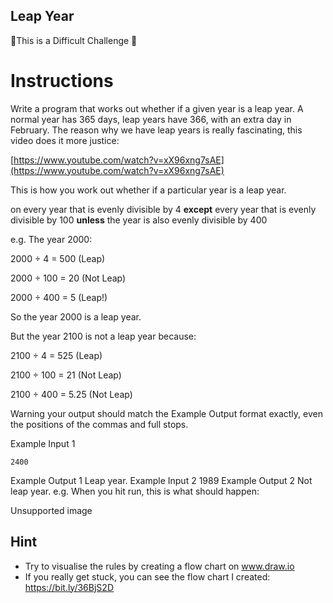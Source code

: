 ## Leap Year
💪This is a Difficult Challenge 💪
# Instructions
Write a program that works out whether if a given year is a leap year. A normal year has 365 days, leap years have 366, with an extra day in February. The reason why we have leap years is really fascinating, this video does it more justice:

[https://www.youtube.com/watch?v=xX96xng7sAE](https://www.youtube.com/watch?v=xX96xng7sAE)

This is how you work out whether if a particular year is a leap year.

on every year that is evenly divisible by 4 **except** every year that is evenly divisible by 100 **unless** the year is also evenly divisible by 400

e.g. The year 2000:

2000 ÷ 4 = 500 (Leap)

2000 ÷ 100 = 20 (Not Leap)

2000 ÷ 400 = 5 (Leap!)

So the year 2000 is a leap year.

But the year 2100 is not a leap year because:

2100 ÷ 4 = 525 (Leap)

2100 ÷ 100 = 21 (Not Leap)

2100 ÷ 400 = 5.25 (Not Leap)

Warning your output should match the Example Output format exactly, even the positions of the commas and full stops.

Example Input 1
```
2400
```
Example Output 1
Leap year.
Example Input 2
1989
Example Output 2
Not leap year.
e.g. When you hit run, this is what should happen:

Unsupported image

## Hint
- Try to visualise the rules by creating a flow chart on www.draw.io
- If you really get stuck, you can see the flow chart I created:
https://bit.ly/36BjS2D